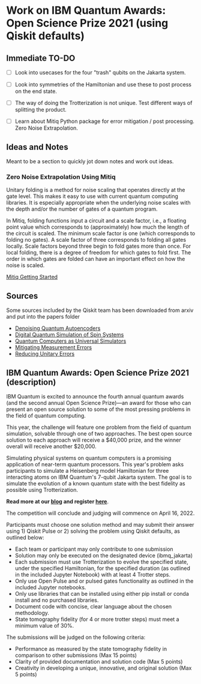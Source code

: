 # Work on IBM Quantum Awards: Open Science Prize 2021 (using Qiskit defaults)



## Immediate TO-DO

- [ ] Look into usecases for the four "trash" qubits on the Jakarta system.
- [ ] Look into symmetries of the Hamiltonian and use these to post process on the end state.
- [ ] The way of doing the Trotterization is not unique. Test different ways of splitting the product.
- [ ] Learn about Mitiq Python package for error mitigation / post processing. Zero Noise Extrapolation.



## Ideas and Notes
Meant to be a section to quickly jot down notes and work out ideas.

### Zero Noise Extrapolation Using Mitiq
Unitary folding is a method for noise scaling that operates directly at the gate level. This makes it easy to use with current quantum computing libraries. It is especially appropriate when the underlying noise scales with the depth and/or the number of gates of a quantum program. 

In Mitiq, folding functions input a circuit and a scale factor, i.e., a floating point value which corresponds to (approximately) how much the length of the circuit is scaled. The minimum scale factor is one (which corresponds to folding no gates). A scale factor of three corresponds to folding all gates locally. Scale factors beyond three begin to fold gates more than once. For local folding, there is a degree of freedom for which gates to fold first. The order in which gates are folded can have an important effect on how the noise is scaled.

[Mitiq Getting Started](https://mitiq.readthedocs.io/en/stable/guide/guide-getting-started.html#guide-getting-started)










## Sources
Some sources included by the Qiskit team has been downloaded from arxiv and put into the papers folder

- [Denoising Quantum Autoencoders](papers/denoising_quantum_autoencoder_1910.09169.pdf)
- [Digital Quantum Simulation of Spin Systems](papers/digital_qc_sim.pdf)
- [Quantum Computers as Universal Simulators](papers/qc_as_uqs_907.03505.pdf)
- [Mitigating Measurement Errors](papers/mitigating_measure_error_2006.14044.pdf)
- [Reducing Unitary Errors](papers/reducing_unitary_error_cross_resonance_2007.02925.pdf)



## IBM Quantum Awards: Open Science Prize 2021 (description)

IBM Quantum is excited to announce the fourth annual quantum awards (and the second annual Open Science Prize)—an award for those who can present an open source solution to some of the most pressing problems in the field of quantum computing.

This year, the challenge will feature one problem from the field of quantum simulation, solvable through one of two approaches. The best open source solution to each approach will receive a $40,000 prize, and the winner overall will receive another $20,000.

Simulating physical systems on quantum computers is a promising application of near-term quantum processors. This year's problem asks participants to simulate a Heisenberg model Hamiltonian for three interacting atoms on IBM Quantum's 7-qubit Jakarta system. The goal is to simulate the evolution of a known quantum state with the best fidelity as possible using Trotterization.

**Read more at our [blog](https://www.research.ibm.com/blog/quantum-open-science-prize) and register [here](https://ibmquantumawards.bemyapp.com)**.

The competition will conclude and judging will commence on  April 16, 2022.

Participants must choose one solution method and may submit their answer using 1) Qiskit Pulse or 2) solving the problem using Qiskit defaults, as outlined below:

- Each team or participant may only contribute to one submission
- Solution may only be executed on the designated device (ibmq_jakarta)
- Each submission must use Trotterization to evolve the specified state, under the specified Hamiltonian, for the specified duration (as outlined in the included Jupyter Notebook) with at least 4 Trotter steps.
- Only use Open Pulse and or pulsed gates functionality as outlined in the included Jupyter notebooks.
- Only use libraries that can be installed using either pip install or conda install and no purchased libraries.
- Document code with concise, clear language about the chosen methodology.
- State tomography fidelity (for 4 or more trotter steps) must meet a minimum value of 30%.

The submissions will be judged on the following criteria:
- Performance as measured by the state tomography fidelity in comparison to other submissions (Max 15 points)
- Clarity of provided documentation and solution code (Max 5 points)
- Creativity in developing a unique, innovative, and original solution (Max 5 points)
